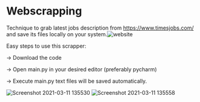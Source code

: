 # Webscrapping 
   Technique to grab latest jobs description from https://www.timesjobs.com/ and save its files locally on your system.![website](https://user-images.githubusercontent.com/74757115/110756996-e2ec0a00-8270-11eb-9c0b-ba1ff0162f85.png)
   
   
   
 Easy steps to use this scrapper:
 
  -> Download the code 
 
  -> Open main.py in your desired editor (preferably pycharm)
  
  -> Execute main.py text files will be saved automatically.
  
  ![Screenshot 2021-03-11 135530](https://user-images.githubusercontent.com/74757115/110757603-9a811c00-8271-11eb-9257-a44bf5d84296.png)
![Screenshot 2021-03-11 135558](https://user-images.githubusercontent.com/74757115/110757625-9ead3980-8271-11eb-8feb-3299007f81e5.png)

  
  
  

  
